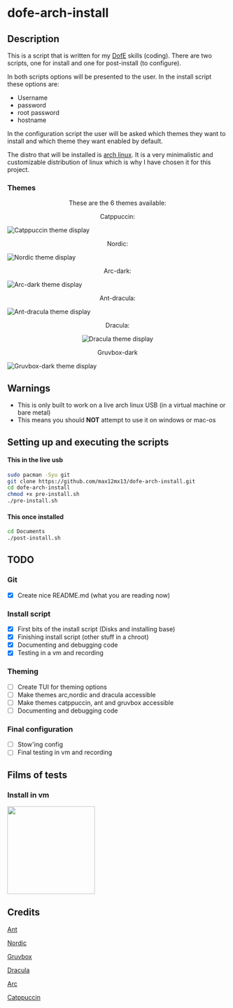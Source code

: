 # dofe-arch-install
## Description
This is a script that is written for my [DofE](https://www.dofe.org/) skills (coding). There are two scripts, one for install and one for post-install (to configure).

In both scripts options will be presented to the user. In the install script these options are: 
* Username
* password
* root password
* hostname

In the configuration script the user will be asked which themes they want to install and which theme they want enabled by default.

The distro that will be installed is [arch linux](https://archlinux.org/). It is a very minimalistic and customizable distribution of linux which is why I have chosen it for this project.

### Themes
<p align="center">These are the 6 themes available:</p> 
<p align="center">Catppuccin:</p>
<p align="center">

![Catppuccin theme display](assets/catppuccin.png)
</p>


<p align="center">Nordic:</p>
<p align="center">

![Nordic theme display](assets/nordic.png)
</p>


<p align="center">Arc-dark:</p>
<p align="center">

![Arc-dark theme display](assets/arc.png)
</p>


<p align="center">Ant-dracula:</p>
<p align="center">

![Ant-dracula theme display](assets/ant-dracula.png)
</p>


<p align="center">Dracula:</p>
<p align="center"

![Dracula theme display](assets/dracula.png)
</p>


<p align="center">Gruvbox-dark</p>
<p align="center">

![Gruvbox-dark theme display](assets/gruvbox,noshell.png)
</p>

## Warnings
* This is only built to work on a live arch linux USB (in a virtual machine or bare metal)
* This means you should **NOT** attempt to use it on windows or mac-os
## Setting up and executing the scripts
#### This in the live usb
```bash
sudo pacman -Syu git 
git clone https://github.com/max12mx13/dofe-arch-install.git
cd dofe-arch-install
chmod +x pre-install.sh 
./pre-install.sh
```
#### This once installed
```bash
cd Documents
./post-install.sh
```

## TODO
### Git
- [x] Create nice README.md (what you are reading now)
### Install script
- [x] First bits of the install script (Disks and installing base)
- [x] Finishing install script (other stuff in a chroot)
- [x] Documenting and debugging code
- [x] Testing in a vm and recording
### Theming
- [ ] Create TUI for theming options
- [ ] Make themes arc,nordic and dracula accessible
- [ ] Make themes catppuccin, ant and gruvbox accessible
- [ ] Documenting and debugging code
### Final configuration
- [ ] Stow'ing config
- [ ] Final testing in vm and recording

## Films of tests
### Install in vm
<img src="assets/untitled.gif" width="200" height="200" />

## Credits
[Ant](https://github.com/EliverLara/Ant)

[Nordic](https://github.com/EliverLara/Nordic)

[Gruvbox](https://github.com/jmattheis/gruvbox-dark-gtk)

[Dracula](https://github.com/dracula/gtk)

[Arc](https://github.com/horst3180/arc-theme)

[Catppuccin](https://github.com/catppuccin/gtk)

